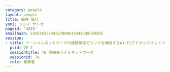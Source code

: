 ```yaml
---
category: people
layout: people
title: 藤井 聡佳
yomi: フジイ サトカ
pageid: '4225'
emailhash: 23eb5915234a27800645448cd9d0d505
session:
- title: ソーシャルネットワークの接続関係でリンクを構成するWi-Fiアドホックネットワークアーキテクチャの提案
  psid: 7E-2
  sessiontitle: 7E 無線モバイルネットワーク
  sessionid: 7e
  role: 発表者
---
```

